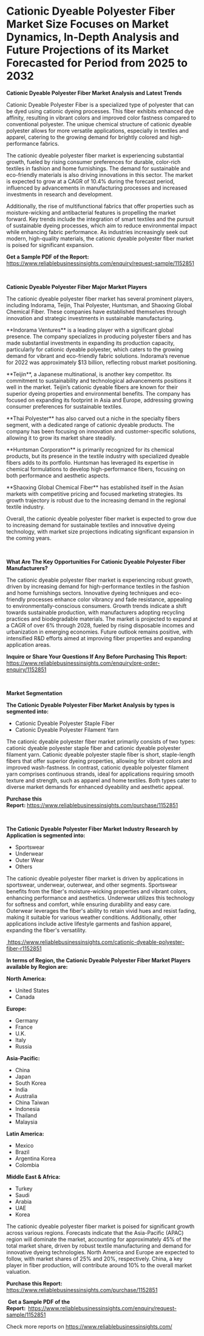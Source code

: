 <p><h1>Cationic Dyeable Polyester Fiber Market Size Focuses on Market Dynamics, In-Depth Analysis and Future Projections of its Market Forecasted for Period from 2025 to 2032</h1></p><p><strong>Cationic Dyeable Polyester Fiber Market Analysis and Latest Trends</strong></p>
<p><p>Cationic Dyeable Polyester Fiber is a specialized type of polyester that can be dyed using cationic dyeing processes. This fiber exhibits enhanced dye affinity, resulting in vibrant colors and improved color fastness compared to conventional polyester. The unique chemical structure of cationic dyeable polyester allows for more versatile applications, especially in textiles and apparel, catering to the growing demand for brightly colored and high-performance fabrics.</p><p>The cationic dyeable polyester fiber market is experiencing substantial growth, fueled by rising consumer preferences for durable, color-rich textiles in fashion and home furnishings. The demand for sustainable and eco-friendly materials is also driving innovations in this sector. The market is expected to grow at a CAGR of 10.4% during the forecast period, influenced by advancements in manufacturing processes and increased investments in research and development. </p><p>Additionally, the rise of multifunctional fabrics that offer properties such as moisture-wicking and antibacterial features is propelling the market forward. Key trends include the integration of smart textiles and the pursuit of sustainable dyeing processes, which aim to reduce environmental impact while enhancing fabric performance. As industries increasingly seek out modern, high-quality materials, the cationic dyeable polyester fiber market is poised for significant expansion.</p></p>
<p><strong>Get a Sample PDF of the Report:&nbsp;</strong> <a href="https://www.reliablebusinessinsights.com/enquiry/request-sample/1152851?utm_campaign=2534&utm_medium=2&utm_source=Github&utm_content=ia&utm_term=22032025&utm_id=cationic-dyeable-polyester-fiber">https://www.reliablebusinessinsights.com/enquiry/request-sample/1152851</a></p>
<p>&nbsp;</p>
<p><strong>Cationic Dyeable Polyester Fiber Major Market Players</strong></p>
<p><p>The cationic dyeable polyester fiber market has several prominent players, including Indorama, Teijin, Thai Polyester, Huntsman, and Shaoxing Global Chemical Fiber. These companies have established themselves through innovation and strategic investments in sustainable manufacturing.</p><p>**Indorama Ventures** is a leading player with a significant global presence. The company specializes in producing polyester fibers and has made substantial investments in expanding its production capacity, particularly for cationic dyeable polyester, which caters to the growing demand for vibrant and eco-friendly fabric solutions. Indorama’s revenue for 2022 was approximately $13 billion, reflecting robust market positioning.</p><p>**Teijin**, a Japanese multinational, is another key competitor. Its commitment to sustainability and technological advancements positions it well in the market. Teijin’s cationic dyeable fibers are known for their superior dyeing properties and environmental benefits. The company has focused on expanding its footprint in Asia and Europe, addressing growing consumer preferences for sustainable textiles.</p><p>**Thai Polyester** has also carved out a niche in the specialty fibers segment, with a dedicated range of cationic dyeable products. The company has been focusing on innovation and customer-specific solutions, allowing it to grow its market share steadily.</p><p>**Huntsman Corporation** is primarily recognized for its chemical products, but its presence in the textile industry with specialized dyeable fibers adds to its portfolio. Huntsman has leveraged its expertise in chemical formulations to develop high-performance fibers, focusing on both performance and aesthetic aspects.</p><p>**Shaoxing Global Chemical Fiber** has established itself in the Asian markets with competitive pricing and focused marketing strategies. Its growth trajectory is robust due to the increasing demand in the regional textile industry.</p><p>Overall, the cationic dyeable polyester fiber market is expected to grow due to increasing demand for sustainable textiles and innovative dyeing technology, with market size projections indicating significant expansion in the coming years.</p></p>
<p>&nbsp;</p>
<p><strong>What Are The Key Opportunities For Cationic Dyeable Polyester Fiber Manufacturers?</strong></p>
<p><p>The cationic dyeable polyester fiber market is experiencing robust growth, driven by increasing demand for high-performance textiles in the fashion and home furnishings sectors. Innovative dyeing techniques and eco-friendly processes enhance color vibrancy and fade resistance, appealing to environmentally-conscious consumers. Growth trends indicate a shift towards sustainable production, with manufacturers adopting recycling practices and biodegradable materials. The market is projected to expand at a CAGR of over 6% through 2028, fueled by rising disposable incomes and urbanization in emerging economies. Future outlook remains positive, with intensified R&D efforts aimed at improving fiber properties and expanding application areas.</p></p>
<p><strong>Inquire or Share Your Questions If Any Before Purchasing This Report:</strong> <a href="https://www.reliablebusinessinsights.com/enquiry/pre-order-enquiry/1152851?utm_campaign=2534&utm_medium=2&utm_source=Github&utm_content=ia&utm_term=22032025&utm_id=cationic-dyeable-polyester-fiber">https://www.reliablebusinessinsights.com/enquiry/pre-order-enquiry/1152851</a></p>
<p>&nbsp;</p>
<p><strong>Market Segmentation</strong></p>
<p><strong>The Cationic Dyeable Polyester Fiber Market Analysis by types is segmented into:</strong></p>
<p><ul><li>Cationic Dyeable Polyester Staple Fiber</li><li>Cationic Dyeable Polyester Filament Yarn</li></ul></p>
<p><p>The cationic dyeable polyester fiber market primarily consists of two types: cationic dyeable polyester staple fiber and cationic dyeable polyester filament yarn. Cationic dyeable polyester staple fiber is short, staple-length fibers that offer superior dyeing properties, allowing for vibrant colors and improved wash-fastness. In contrast, cationic dyeable polyester filament yarn comprises continuous strands, ideal for applications requiring smooth texture and strength, such as apparel and home textiles. Both types cater to diverse market demands for enhanced dyeability and aesthetic appeal.</p></p>
<p><strong>Purchase this Report:&nbsp;</strong><a href="https://www.reliablebusinessinsights.com/purchase/1152851?utm_campaign=2534&utm_medium=2&utm_source=Github&utm_content=ia&utm_term=22032025&utm_id=cationic-dyeable-polyester-fiber">https://www.reliablebusinessinsights.com/purchase/1152851</a></p>
<p>&nbsp;</p>
<p><strong>The Cationic Dyeable Polyester Fiber Market Industry Research by Application is segmented into:</strong></p>
<p><ul><li>Sportswear</li><li>Underwear</li><li>Outer Wear</li><li>Others</li></ul></p>
<p><p>The cationic dyeable polyester fiber market is driven by applications in sportswear, underwear, outerwear, and other segments. Sportswear benefits from the fiber's moisture-wicking properties and vibrant colors, enhancing performance and aesthetics. Underwear utilizes this technology for softness and comfort, while ensuring durability and easy care. Outerwear leverages the fiber's ability to retain vivid hues and resist fading, making it suitable for various weather conditions. Additionally, other applications include active lifestyle garments and fashion apparel, expanding the fiber's versatility.</p></p>
<p><a href="https://www.reliablebusinessinsights.com/cationic-dyeable-polyester-fiber-r1152851?utm_campaign=2534&utm_medium=2&utm_source=Github&utm_content=ia&utm_term=22032025&utm_id=cationic-dyeable-polyester-fiber">&nbsp;https://www.reliablebusinessinsights.com/cationic-dyeable-polyester-fiber-r1152851</a></p>
<p><strong>In terms of Region, the Cationic Dyeable Polyester Fiber Market Players available by Region are:</strong></p>
<p>
    <p> <strong> North America: </strong>
        <ul>
            <li>United States</li>
            <li>Canada</li>
        </ul>
        </p> 
    <p> <strong> Europe: </strong>
        <ul>
            <li>Germany</li>
            <li>France</li>
            <li>U.K.</li>
            <li>Italy</li>
            <li>Russia</li>
        </ul>
        </p> 
    <p> <strong> Asia-Pacific: </strong>
        <ul>
            <li>China</li>
            <li>Japan</li>
            <li>South Korea</li>
            <li>India</li>
            <li>Australia</li>
            <li>China Taiwan</li>
            <li>Indonesia</li>
            <li>Thailand</li>
            <li>Malaysia</li>
        </ul>
        </p> 
    <p> <strong> Latin America: </strong>
        <ul>
            <li>Mexico</li>
            <li>Brazil</li>
            <li>Argentina Korea</li>
            <li>Colombia</li>
        </ul>
        </p> 
    <p> <strong> Middle East & Africa: </strong>
        <ul>
            <li>Turkey</li>
            <li>Saudi</li>
            <li>Arabia</li>
            <li>UAE</li>
            <li>Korea</li>
        </ul>
    </p>
    </p>
<p><p>The cationic dyeable polyester fiber market is poised for significant growth across various regions. Forecasts indicate that the Asia-Pacific (APAC) region will dominate the market, accounting for approximately 45% of the total market share, driven by robust textile manufacturing and demand for innovative dyeing technologies. North America and Europe are expected to follow, with market shares of 25% and 20%, respectively. China, a key player in fiber production, will contribute around 10% to the overall market valuation.</p></p>
<p><strong>Purchase this Report: </strong><a href="https://www.reliablebusinessinsights.com/purchase/1152851?utm_campaign=2534&utm_medium=2&utm_source=Github&utm_content=ia&utm_term=22032025&utm_id=cationic-dyeable-polyester-fiber">https://www.reliablebusinessinsights.com/purchase/1152851</a></p>
<p>&nbsp;<strong>Get a Sample PDF of the Report:&nbsp;&nbsp;</strong><a href="https://www.reliablebusinessinsights.com/enquiry/request-sample/1152851?utm_campaign=2534&utm_medium=2&utm_source=Github&utm_content=ia&utm_term=22032025&utm_id=cationic-dyeable-polyester-fiber">https://www.reliablebusinessinsights.com/enquiry/request-sample/1152851</a></p>
<p><strong></strong></p>
<p>Check more reports on <a href="https://www.reliablebusinessinsights.com/?utm_campaign=2534&utm_medium=2&utm_source=Github&utm_content=ia&utm_term=22032025&utm_id=cationic-dyeable-polyester-fiber">https://www.reliablebusinessinsights.com/</a></p>
